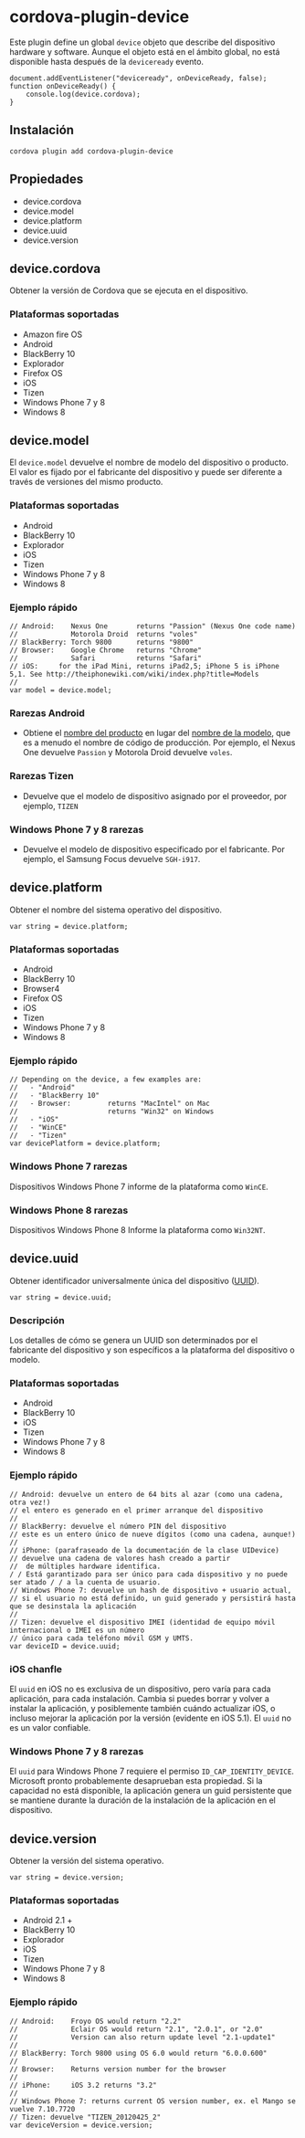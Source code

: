 <!---
    Licensed to the Apache Software Foundation (ASF) under one
    or more contributor license agreements.  See the NOTICE file
    distributed with this work for additional information
    regarding copyright ownership.  The ASF licenses this file
    to you under the Apache License, Version 2.0 (the
    "License"); you may not use this file except in compliance
    with the License.  You may obtain a copy of the License at

      http://www.apache.org/licenses/LICENSE-2.0

    Unless required by applicable law or agreed to in writing,
    software distributed under the License is distributed on an
    "AS IS" BASIS, WITHOUT WARRANTIES OR CONDITIONS OF ANY
    KIND, either express or implied.  See the License for the
    specific language governing permissions and limitations
    under the License.
-->

# cordova-plugin-device

Este plugin define un global `device` objeto que describe del dispositivo hardware y software. Aunque el objeto está en
el ámbito global, no está disponible hasta después de la `deviceready` evento.

    document.addEventListener("deviceready", onDeviceReady, false);
    function onDeviceReady() {
        console.log(device.cordova);
    }

## Instalación

    cordova plugin add cordova-plugin-device

## Propiedades

* device.cordova
* device.model
* device.platform
* device.uuid
* device.version

## device.cordova

Obtener la versión de Cordova que se ejecuta en el dispositivo.

### Plataformas soportadas

* Amazon fire OS
* Android
* BlackBerry 10
* Explorador
* Firefox OS
* iOS
* Tizen
* Windows Phone 7 y 8
* Windows 8

## device.model

El `device.model` devuelve el nombre de modelo del dispositivo o producto. El valor es fijado por el fabricante del
dispositivo y puede ser diferente a través de versiones del mismo producto.

### Plataformas soportadas

* Android
* BlackBerry 10
* Explorador
* iOS
* Tizen
* Windows Phone 7 y 8
* Windows 8

### Ejemplo rápido

    // Android:    Nexus One       returns "Passion" (Nexus One code name)
    //             Motorola Droid  returns "voles"
    // BlackBerry: Torch 9800      returns "9800"
    // Browser:    Google Chrome   returns "Chrome"
    //             Safari          returns "Safari"
    // iOS:     for the iPad Mini, returns iPad2,5; iPhone 5 is iPhone 5,1. See http://theiphonewiki.com/wiki/index.php?title=Models
    //
    var model = device.model;

### Rarezas Android

* Obtiene el [nombre del producto][1] en lugar del [nombre de la modelo][2], que es a menudo el nombre de código de
  producción. Por ejemplo, el Nexus One devuelve `Passion` y Motorola Droid devuelve `voles`.

[1]: http://developer.android.com/reference/android/os/Build.html#PRODUCT

[2]: http://developer.android.com/reference/android/os/Build.html#MODEL

### Rarezas Tizen

* Devuelve que el modelo de dispositivo asignado por el proveedor, por ejemplo, `TIZEN`

### Windows Phone 7 y 8 rarezas

* Devuelve el modelo de dispositivo especificado por el fabricante. Por ejemplo, el Samsung Focus devuelve `SGH-i917`.

## device.platform

Obtener el nombre del sistema operativo del dispositivo.

    var string = device.platform;

### Plataformas soportadas

* Android
* BlackBerry 10
* Browser4
* Firefox OS
* iOS
* Tizen
* Windows Phone 7 y 8
* Windows 8

### Ejemplo rápido

    // Depending on the device, a few examples are:
    //   - "Android"
    //   - "BlackBerry 10"
    //   - Browser:         returns "MacIntel" on Mac
    //                      returns "Win32" on Windows
    //   - "iOS"
    //   - "WinCE"
    //   - "Tizen"
    var devicePlatform = device.platform;

### Windows Phone 7 rarezas

Dispositivos Windows Phone 7 informe de la plataforma como `WinCE`.

### Windows Phone 8 rarezas

Dispositivos Windows Phone 8 Informe la plataforma como `Win32NT`.

## device.uuid

Obtener identificador universalmente única del dispositivo ([UUID][3]).

[3]: http://en.wikipedia.org/wiki/Universally_Unique_Identifier

    var string = device.uuid;

### Descripción

Los detalles de cómo se genera un UUID son determinados por el fabricante del dispositivo y son específicos a la
plataforma del dispositivo o modelo.

### Plataformas soportadas

* Android
* BlackBerry 10
* iOS
* Tizen
* Windows Phone 7 y 8
* Windows 8

### Ejemplo rápido

    // Android: devuelve un entero de 64 bits al azar (como una cadena, otra vez!) 
    // el entero es generado en el primer arranque del dispositivo 
    // 
    // BlackBerry: devuelve el número PIN del dispositivo 
    // este es un entero único de nueve dígitos (como una cadena, aunque!) 
    // 
    // iPhone: (parafraseado de la documentación de la clase UIDevice) 
    // devuelve una cadena de valores hash creado a partir 
    //  de múltiples hardware identifica.
    / / Está garantizado para ser único para cada dispositivo y no puede ser atado / / a la cuenta de usuario.
    // Windows Phone 7: devuelve un hash de dispositivo + usuario actual, 
    // si el usuario no está definido, un guid generado y persistirá hasta que se desinstala la aplicación 
    // 
    // Tizen: devuelve el dispositivo IMEI (identidad de equipo móvil internacional o IMEI es un número 
    // único para cada teléfono móvil GSM y UMTS.
    var deviceID = device.uuid;

### iOS chanfle

El `uuid` en iOS no es exclusiva de un dispositivo, pero varía para cada aplicación, para cada instalación. Cambia si
puedes borrar y volver a instalar la aplicación, y posiblemente también cuándo actualizar iOS, o incluso mejorar la
aplicación por la versión (evidente en iOS 5.1). El `uuid` no es un valor confiable.

### Windows Phone 7 y 8 rarezas

El `uuid` para Windows Phone 7 requiere el permiso `ID_CAP_IDENTITY_DEVICE`. Microsoft pronto probablemente desaprueban
esta propiedad. Si la capacidad no está disponible, la aplicación genera un guid persistente que se mantiene durante la
duración de la instalación de la aplicación en el dispositivo.

## device.version

Obtener la versión del sistema operativo.

    var string = device.version;

### Plataformas soportadas

* Android 2.1 +
* BlackBerry 10
* Explorador
* iOS
* Tizen
* Windows Phone 7 y 8
* Windows 8

### Ejemplo rápido

    // Android:    Froyo OS would return "2.2"
    //             Eclair OS would return "2.1", "2.0.1", or "2.0"
    //             Version can also return update level "2.1-update1"
    //
    // BlackBerry: Torch 9800 using OS 6.0 would return "6.0.0.600"
    //
    // Browser:    Returns version number for the browser
    //
    // iPhone:     iOS 3.2 returns "3.2"
    //
    // Windows Phone 7: returns current OS version number, ex. el Mango se vuelve 7.10.7720 
    // Tizen: devuelve "TIZEN_20120425_2" 
    var deviceVersion = device.version;
